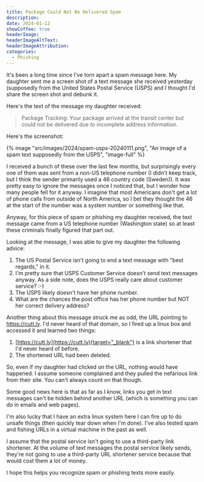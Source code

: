 ```yaml
---
title: Package Could Not Be Delivered Spam
description: 
date: 2024-01-12
showCoffee: true
headerImage: 
headerImageAltText: 
headerImageAttribution: 
categories:
  - Phishing
---
```


It's been a long time since I've torn apart a spam message here. My daughter sent me a screen shot of a text message she received yesterday (supposedly from the United States Postal Service (USPS) and I thought I'd share the screen shot and debunk it.

Here's the text of the message my daughter received:

> Package Tracking: Your package arrived at the transit center but could not be delivered due to incomplete address information. 

Here's the screenshot:

{% image "src/images/2024/spam-usps-20240111.png", "An image of a spam text supposedly from the USPS", "image-full" %}

I received a bunch of these over the last few months, but surprisingly every one of them was sent from a non-US telephone number (I didn't keep track, but I think the sender primarily used a 46 country code (Sweden)). It was pretty easy to ignore the messages once I noticed that, but I wonder how many people fell for it anyway. I imagine that most Americans don't get a lot of phone calls from outside of North America, so I bet they thought the 46 at the start of the number was a system number or something like that. 

Anyway, for this piece of spam or phishing my daughter received, the text message came from a US telephone number (Washington state) so at least these criminals finally figured that part out.

Looking at the message, I was able to give my daughter the following advice:

1. The US Postal Service isn't going to end a text message with "best regards," in it. 
2. I'm pretty sure that USPS Customer Service doesn't send text messages anyway. As a side note, does the USPS really care about customer service? :-)
3. The USPS likely doesn't have her phone number.
4. What are the chances the post office has her phone number but NOT her correct delivery address?

Another thing about this message struck me as odd, the URL pointing to https://cutt.ly. I'd never heard of that domain, so I fired up a linux box and accessed it and learned two things:

1. [https://cutt.ly](https://cutt.ly){target="_blank"} is a link shortener that I'd never heard of before.
2. The shortened URL had been deleted.

So, even if my daughter had clicked on the URL, nothing would have happened. I assume someone complained and they pulled the nefarious link from their site. You can't always count on that though.

Some good news here is that as far as I know, links you get in text messages can't be hidden behind another URL (which is something you can do in emails and web pages). 

I'm also lucky that I have an extra linux system here I can fire up to do unsafe things (then quickly tear down when I'm done). I've also tested spam and fishing URLs in a virtual machine in the past as well. 

I assume that the postal service isn't going to use a third-party link shortener. At the volume of text messages the postal service likely sends, they're not going to use a third-party URL shortener service because that would cost them a lot of money.

I hope this helps you recognize spam or phishing texts more easily.